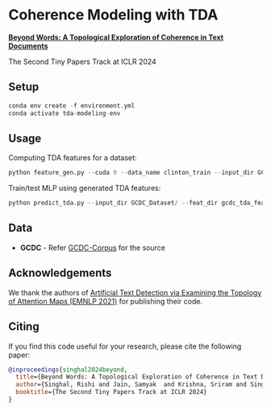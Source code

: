 # Coherence Modeling with TDA

[**Beyond Words: A Topological Exploration of Coherence in Text Documents**](https://openreview.net/forum?id=QJxVhljAyS)

The Second Tiny Papers Track at ICLR 2024

## Setup

```py
conda env create -f environment.yml
conda activate tda-modeling-env
```

## Usage

Computing TDA features for a dataset:

```py
python feature_gen.py --cuda 0 --data_name clinton_train --input_dir GCDC_Dataset/ --output_dir gcdc_tda_features --batch_size 100
```

Train/test MLP using generated TDA features:

```py
python predict_tda.py --input_dir GCDC_Dataset/ --feat_dir gcdc_tda_features/  --domain clinton
```

## Data

- **GCDC** - Refer [GCDC-Corpus](https://github.com/aylai/GCDC-corpus) for the source

## Acknowledgements

We thank the authors of [Artificial Text Detection via Examining the Topology of Attention Maps (EMNLP 2021)](https://github.com/danchern97/tda4atd) for publishing their code. 

## Citing

If you find this code useful for your research, please cite the following paper:

```bibtex
@inproceedings{singhal2024beyond,
  title={Beyond Words: A Topological Exploration of Coherence in Text Documents},
  author={Singhal, Rishi and Jain, Samyak  and Krishna, Sriram and Singla, Yaman K and Shah, Rajiv Ratn},
  booktitle={The Second Tiny Papers Track at ICLR 2024}
}
```
